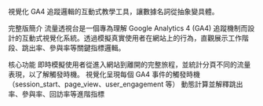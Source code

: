 視覺化 GA4 追蹤邏輯的互動式教學工具，讓數據名詞從抽象變具體。

完整版簡介
流量透視台是一個專為理解 Google Analytics 4 (GA4) 追蹤機制而設計的互動式視覺化系統。透過模擬真實使用者在網站上的行為，直觀展示工作階段、跳出率、參與率等關鍵指標邏輯。

核心功能
即時模擬使用者從進入網站到離開的完整旅程，並統計分頁不同的流量表現，以了解觸發時機。
視覺化呈現每個 GA4 事件的觸發時機（session_start、page_view、user_engagement 等）
動態計算並解釋跳出率、參與率、回訪率等進階指標
